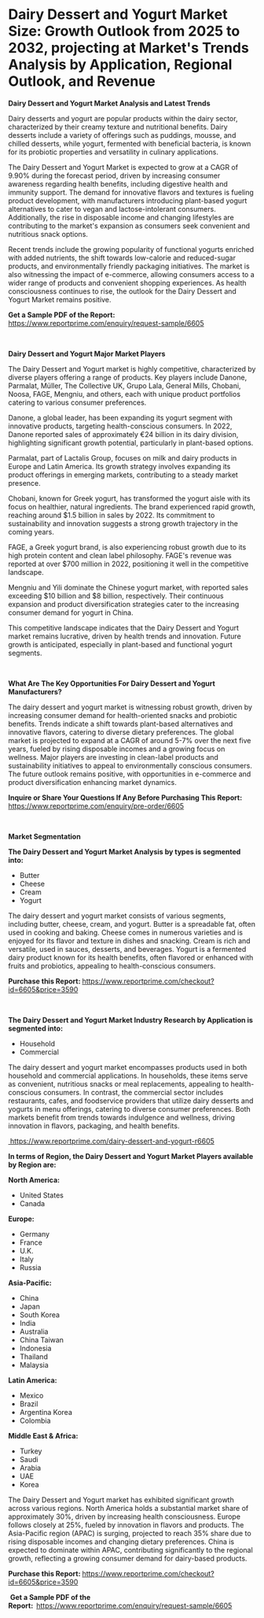 <p><h1>Dairy Dessert and Yogurt Market Size: Growth Outlook from 2025 to 2032, projecting at Market's Trends Analysis by Application, Regional Outlook, and Revenue</h1></p><p><strong>Dairy Dessert and Yogurt Market Analysis and Latest Trends</strong></p>
<p><p>Dairy desserts and yogurt are popular products within the dairy sector, characterized by their creamy texture and nutritional benefits. Dairy desserts include a variety of offerings such as puddings, mousse, and chilled desserts, while yogurt, fermented with beneficial bacteria, is known for its probiotic properties and versatility in culinary applications. </p><p>The Dairy Dessert and Yogurt Market is expected to grow at a CAGR of 9.90% during the forecast period, driven by increasing consumer awareness regarding health benefits, including digestive health and immunity support. The demand for innovative flavors and textures is fueling product development, with manufacturers introducing plant-based yogurt alternatives to cater to vegan and lactose-intolerant consumers. Additionally, the rise in disposable income and changing lifestyles are contributing to the market's expansion as consumers seek convenient and nutritious snack options. </p><p>Recent trends include the growing popularity of functional yogurts enriched with added nutrients, the shift towards low-calorie and reduced-sugar products, and environmentally friendly packaging initiatives. The market is also witnessing the impact of e-commerce, allowing consumers access to a wider range of products and convenient shopping experiences. As health consciousness continues to rise, the outlook for the Dairy Dessert and Yogurt Market remains positive.</p></p>
<p><strong>Get a Sample PDF of the Report:&nbsp;</strong> <a href="https://www.reportprime.com/enquiry/request-sample/6605?utm_campaign=4604&utm_medium=2&utm_source=Github&utm_content=ia&utm_term=16052025&utm_id=dairy-dessert-and-yogurt">https://www.reportprime.com/enquiry/request-sample/6605</a></p>
<p>&nbsp;</p>
<p><strong>Dairy Dessert and Yogurt Major Market Players</strong></p>
<p><p>The Dairy Dessert and Yogurt market is highly competitive, characterized by diverse players offering a range of products. Key players include Danone, Parmalat, Müller, The Collective UK, Grupo Lala, General Mills, Chobani, Noosa, FAGE, Mengniu, and others, each with unique product portfolios catering to various consumer preferences.</p><p>Danone, a global leader, has been expanding its yogurt segment with innovative products, targeting health-conscious consumers. In 2022, Danone reported sales of approximately €24 billion in its dairy division, highlighting significant growth potential, particularly in plant-based options.</p><p>Parmalat, part of Lactalis Group, focuses on milk and dairy products in Europe and Latin America. Its growth strategy involves expanding its product offerings in emerging markets, contributing to a steady market presence.</p><p>Chobani, known for Greek yogurt, has transformed the yogurt aisle with its focus on healthier, natural ingredients. The brand experienced rapid growth, reaching around $1.5 billion in sales by 2022. Its commitment to sustainability and innovation suggests a strong growth trajectory in the coming years.</p><p>FAGE, a Greek yogurt brand, is also experiencing robust growth due to its high protein content and clean label philosophy. FAGE's revenue was reported at over $700 million in 2022, positioning it well in the competitive landscape.</p><p>Mengniu and Yili dominate the Chinese yogurt market, with reported sales exceeding $10 billion and $8 billion, respectively. Their continuous expansion and product diversification strategies cater to the increasing consumer demand for yogurt in China.</p><p>This competitive landscape indicates that the Dairy Dessert and Yogurt market remains lucrative, driven by health trends and innovation. Future growth is anticipated, especially in plant-based and functional yogurt segments.</p></p>
<p>&nbsp;</p>
<p><strong>What Are The Key Opportunities For Dairy Dessert and Yogurt Manufacturers?</strong></p>
<p><p>The dairy dessert and yogurt market is witnessing robust growth, driven by increasing consumer demand for health-oriented snacks and probiotic benefits. Trends indicate a shift towards plant-based alternatives and innovative flavors, catering to diverse dietary preferences. The global market is projected to expand at a CAGR of around 5-7% over the next five years, fueled by rising disposable incomes and a growing focus on wellness. Major players are investing in clean-label products and sustainability initiatives to appeal to environmentally conscious consumers. The future outlook remains positive, with opportunities in e-commerce and product diversification enhancing market dynamics.</p></p>
<p><strong>Inquire or Share Your Questions If Any Before Purchasing This Report:</strong> <a href="https://www.reportprime.com/enquiry/pre-order/6605?utm_campaign=4604&utm_medium=2&utm_source=Github&utm_content=ia&utm_term=16052025&utm_id=dairy-dessert-and-yogurt">https://www.reportprime.com/enquiry/pre-order/6605</a></p>
<p>&nbsp;</p>
<p><strong>Market Segmentation</strong></p>
<p><strong>The Dairy Dessert and Yogurt Market Analysis by types is segmented into:</strong></p>
<p><ul><li>Butter</li><li>Cheese</li><li>Cream</li><li>Yogurt</li></ul></p>
<p><p>The dairy dessert and yogurt market consists of various segments, including butter, cheese, cream, and yogurt. Butter is a spreadable fat, often used in cooking and baking. Cheese comes in numerous varieties and is enjoyed for its flavor and texture in dishes and snacking. Cream is rich and versatile, used in sauces, desserts, and beverages. Yogurt is a fermented dairy product known for its health benefits, often flavored or enhanced with fruits and probiotics, appealing to health-conscious consumers.</p></p>
<p><strong>Purchase this Report:&nbsp;</strong><a href="https://www.reportprime.com/checkout?id=6605&price=3590&utm_campaign=4604&utm_medium=2&utm_source=Github&utm_content=ia&utm_term=16052025&utm_id=dairy-dessert-and-yogurt">https://www.reportprime.com/checkout?id=6605&price=3590</a></p>
<p>&nbsp;</p>
<p><strong>The Dairy Dessert and Yogurt Market Industry Research by Application is segmented into:</strong></p>
<p><ul><li>Household</li><li>Commercial</li></ul></p>
<p><p>The dairy dessert and yogurt market encompasses products used in both household and commercial applications. In households, these items serve as convenient, nutritious snacks or meal replacements, appealing to health-conscious consumers. In contrast, the commercial sector includes restaurants, cafes, and foodservice providers that utilize dairy desserts and yogurts in menu offerings, catering to diverse consumer preferences. Both markets benefit from trends towards indulgence and wellness, driving innovation in flavors, packaging, and health benefits.</p></p>
<p><a href="https://www.reportprime.com/dairy-dessert-and-yogurt-r6605?utm_campaign=4604&utm_medium=2&utm_source=Github&utm_content=ia&utm_term=16052025&utm_id=dairy-dessert-and-yogurt">&nbsp;https://www.reportprime.com/dairy-dessert-and-yogurt-r6605</a></p>
<p><strong>In terms of Region, the Dairy Dessert and Yogurt Market Players available by Region are:</strong></p>
<p>
    <p> <strong> North America: </strong>
        <ul>
            <li>United States</li>
            <li>Canada</li>
        </ul>
        </p> 
    <p> <strong> Europe: </strong>
        <ul>
            <li>Germany</li>
            <li>France</li>
            <li>U.K.</li>
            <li>Italy</li>
            <li>Russia</li>
        </ul>
        </p> 
    <p> <strong> Asia-Pacific: </strong>
        <ul>
            <li>China</li>
            <li>Japan</li>
            <li>South Korea</li>
            <li>India</li>
            <li>Australia</li>
            <li>China Taiwan</li>
            <li>Indonesia</li>
            <li>Thailand</li>
            <li>Malaysia</li>
        </ul>
        </p> 
    <p> <strong> Latin America: </strong>
        <ul>
            <li>Mexico</li>
            <li>Brazil</li>
            <li>Argentina Korea</li>
            <li>Colombia</li>
        </ul>
        </p> 
    <p> <strong> Middle East & Africa: </strong>
        <ul>
            <li>Turkey</li>
            <li>Saudi</li>
            <li>Arabia</li>
            <li>UAE</li>
            <li>Korea</li>
        </ul>
    </p>
    </p>
<p><p>The Dairy Dessert and Yogurt market has exhibited significant growth across various regions. North America holds a substantial market share of approximately 30%, driven by increasing health consciousness. Europe follows closely at 25%, fueled by innovation in flavors and products. The Asia-Pacific region (APAC) is surging, projected to reach 35% share due to rising disposable incomes and changing dietary preferences. China is expected to dominate within APAC, contributing significantly to the regional growth, reflecting a growing consumer demand for dairy-based products.</p></p>
<p><strong>Purchase this Report: </strong><a href="https://www.reportprime.com/checkout?id=6605&price=3590&utm_campaign=4604&utm_medium=2&utm_source=Github&utm_content=ia&utm_term=16052025&utm_id=dairy-dessert-and-yogurt">https://www.reportprime.com/checkout?id=6605&price=3590</a></p>
<p>&nbsp;<strong>Get a Sample PDF of the Report:&nbsp;&nbsp;</strong><a href="https://www.reportprime.com/enquiry/request-sample/6605?utm_campaign=4604&utm_medium=2&utm_source=Github&utm_content=ia&utm_term=16052025&utm_id=dairy-dessert-and-yogurt">https://www.reportprime.com/enquiry/request-sample/6605</a></p>
<p><strong></strong></p>
<p><p></p><p></p><p></p></p>
